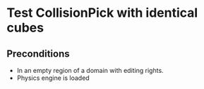 # Test CollisionPick with identical cubes

## Preconditions
- In an empty region of a domain with editing rights.
- Physics engine is loaded